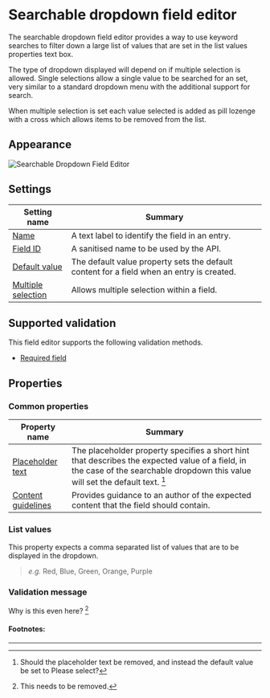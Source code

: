 # Searchable dropdown field editor
The searchable dropdown field editor provides a way to use keyword searches to filter down a large list of values that are set in the list values properties text box.

The type of dropdown displayed will depend on if multiple selection is allowed. Single selections allow a single value to be searched for an set, very similar to a standard dropdown menu with the additional support for search.

When multiple selection is set each value selected is added as pill lozenge with a cross which allows items to be removed from the list.

## Appearance
![Searchable Dropdown Field Editor](/images/field-editor-searchabledropdown.png)

## Settings
| Setting name | Summary|
| ---| --- |
| [Name](/content-types/field-editors/field-settings.md#name) | A text label to identify the field in an entry.|
| [Field ID](/content-types/field-editors/field-settings.md#field-id) | A sanitised name to be used by the API. |
| [Default value](/content-types/field-editors/field-settings.md#default-value) | The default value property sets the default content for a field when an entry is created. |
| [Multiple selection](/content-types/field-editors/field-settings.md#allow-multiple) |  Allows multiple selection within a field. |


## Supported validation
This field editor supports the following validation methods.

- [Required field](/content-types/validation/required-validation.md)


## Properties

### Common properties
| Property name | Summary|
| ---| --- |
| [Placeholder text](/content-types/field-editors/field-properties.md#placeholder-text) | The placeholder property specifies a short hint that describes the expected value of a field, in the case of the searchable dropdown this value will set the default text. [^1] |
| [Content guidelines](/content-types/field-editors/field-properties.md#content-guidelines) |  Provides guidance to an author of the expected content that the field should contain. |

### List values
This property expects a comma separated list of values that are to be displayed in the dropdown.

> *e.g.* Red, Blue, Green, Orange, Purple

### Validation message
Why is this even here? [^2]

#### Footnotes:

---

[^1]: Should the placeholder text be removed, and instead the default value be set to Please select?
[^2]: This needs to be removed.
